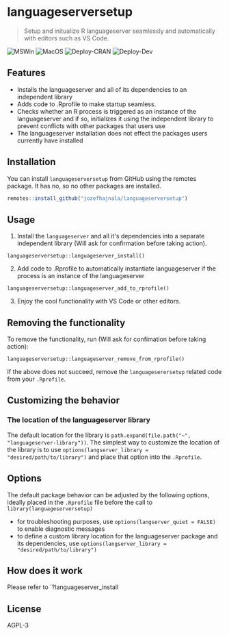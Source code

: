 # languageserversetup

> Setup and initualize R languageserver seamlessly and automatically with editors such as VS Code.

![MSWin](https://github.com/jozefhajnala/languageserversetup/workflows/check_win/badge.svg)
![MacOS](https://github.com/jozefhajnala/languageserversetup/workflows/check_macos/badge.svg)
![Deploy-CRAN](https://github.com/jozefhajnala/languageserversetup/workflows/deploy_debian_cran/badge.svg)
![Deploy-Dev](https://github.com/jozefhajnala/languageserversetup/workflows/deploy_debian_dev/badge.svg)

## Features

* Installs the languageserver and all of its dependencies to an independent library
* Adds code to .Rprofile to make startup seamless.
* Checks whether an R process is triggered as an instance of the languageserver and if so, initializes it using the independent library to prevent conflicts with other packages that users use
* The languageserver installation does not effect the packages users currently have installed

## Installation

You can install `languageserversetup` from GitHub using the remotes package. It has no, so no other packages are installed.

```r
remotes::install_github("jozefhajnala/languageserversetup")
```

## Usage

1. Install the `languageserver` and all it's dependencies into a separate independent library (Will ask for confirmation before taking action).

```
languageserversetup::languageserver_install()
```

2. Add code to .Rprofile to automatically instantiate languageserver if the process is an instance of the languageserver

```
languageserversetup::languageserver_add_to_rprofile()
```

3. Enjoy the cool functionality with VS Code or other editors.

## Removing the functionality

To remove the functionality, run (Will ask for confimation before taking action):

```
languageserversetup::languageserver_remove_from_rprofile()
```

If the above does not succeed, remove the `languageserersetup` related code from your `.Rprofile`.


## Customizing the behavior

### The location of the languageserver library

The default location for the library is `path.expand(file.path("~", "languageserver-library"))`. The simplest way to customize the location of the library is to use `options(langserver_library = "desired/path/to/library")` and place that option into the `.Rprofile`.

## Options

The default package behavior can be adjusted by the following options, ideally placed in the `.Rprofile` file before the call to `library(languageserversetup)`

* for troubleshooting purposes, use `options(langserver_quiet = FALSE)` to enable diagnostic messages
* to define a custom library location for the languageserver package and its dependencies, use `options(langserver_library = "desired/path/to/library")`


## How does it work

Please refer to `?languageserver_install

## License

AGPL-3
